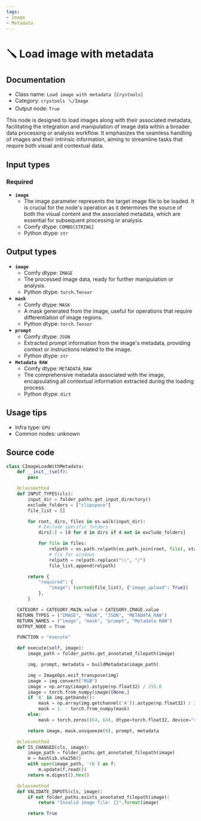 ```yaml
---
tags:
- Image
- Metadata
---
```


# 🪛 Load image with metadata
## Documentation
- Class name: `Load image with metadata [Crystools]`
- Category: `crystools 🪛/Image`
- Output node: `True`

This node is designed to load images along with their associated metadata, facilitating the integration and manipulation of image data within a broader data processing or analysis workflow. It emphasizes the seamless handling of images and their intrinsic information, aiming to streamline tasks that require both visual and contextual data.
## Input types
### Required
- **`image`**
    - The image parameter represents the target image file to be loaded. It is crucial for the node's operation as it determines the source of both the visual content and the associated metadata, which are essential for subsequent processing or analysis.
    - Comfy dtype: `COMBO[STRING]`
    - Python dtype: `str`
## Output types
- **`image`**
    - Comfy dtype: `IMAGE`
    - The processed image data, ready for further manipulation or analysis.
    - Python dtype: `torch.Tensor`
- **`mask`**
    - Comfy dtype: `MASK`
    - A mask generated from the image, useful for operations that require differentiation of image regions.
    - Python dtype: `torch.Tensor`
- **`prompt`**
    - Comfy dtype: `JSON`
    - Extracted prompt information from the image's metadata, providing context or instructions related to the image.
    - Python dtype: `str`
- **`Metadata RAW`**
    - Comfy dtype: `METADATA_RAW`
    - The comprehensive metadata associated with the image, encapsulating all contextual information extracted during the loading process.
    - Python dtype: `dict`
## Usage tips
- Infra type: `GPU`
- Common nodes: unknown


## Source code
```python
class CImageLoadWithMetadata:
    def __init__(self):
        pass

    @classmethod
    def INPUT_TYPES(cls):
        input_dir = folder_paths.get_input_directory()
        exclude_folders = ["clipspace"]
        file_list = []

        for root, dirs, files in os.walk(input_dir):
            # Exclude specific folders
            dirs[:] = [d for d in dirs if d not in exclude_folders]

            for file in files:
                relpath = os.path.relpath(os.path.join(root, file), start=input_dir)
                # fix for windows
                relpath = relpath.replace("\\", "/")
                file_list.append(relpath)

        return {
            "required": {
                "image": (sorted(file_list), {"image_upload": True})
            },
        }

    CATEGORY = CATEGORY.MAIN.value + CATEGORY.IMAGE.value
    RETURN_TYPES = ("IMAGE", "MASK", "JSON", "METADATA_RAW")
    RETURN_NAMES = ("image", "mask", "prompt", "Metadata RAW")
    OUTPUT_NODE = True

    FUNCTION = "execute"

    def execute(self, image):
        image_path = folder_paths.get_annotated_filepath(image)

        img, prompt, metadata = buildMetadata(image_path)

        img = ImageOps.exif_transpose(img)
        image = img.convert("RGB")
        image = np.array(image).astype(np.float32) / 255.0
        image = torch.from_numpy(image)[None,]
        if 'A' in img.getbands():
            mask = np.array(img.getchannel('A')).astype(np.float32) / 255.0
            mask = 1. - torch.from_numpy(mask)
        else:
            mask = torch.zeros((64, 64), dtype=torch.float32, device="cpu")

        return image, mask.unsqueeze(0), prompt, metadata

    @classmethod
    def IS_CHANGED(cls, image):
        image_path = folder_paths.get_annotated_filepath(image)
        m = hashlib.sha256()
        with open(image_path, 'rb') as f:
            m.update(f.read())
        return m.digest().hex()

    @classmethod
    def VALIDATE_INPUTS(cls, image):
        if not folder_paths.exists_annotated_filepath(image):
            return "Invalid image file: {}".format(image)

        return True

```
